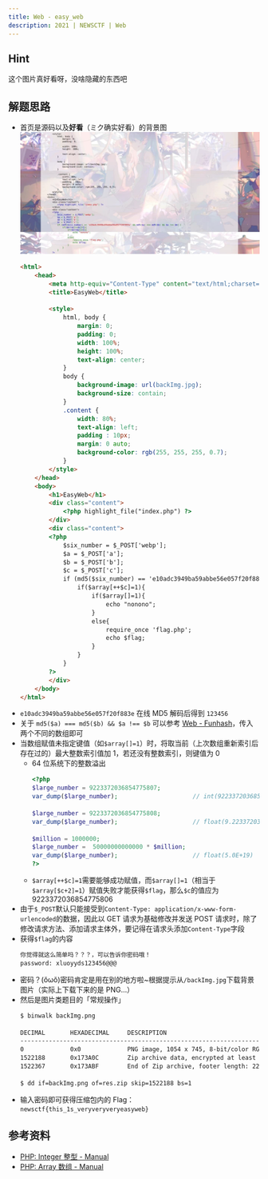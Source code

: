 ```yaml
---
title: Web - easy_web
description: 2021 | NEWSCTF | Web
---
```


## Hint

这个图片真好看呀，没啥隐藏的东西吧

## 解题思路

- 首页是源码以及**好看**（ミク确实好看）的背景图<br>
![首页](img/newsctf_easy_web01.jpg)
    ```html
    <html>
        <head>
            <meta http-equiv="Content-Type" content="text/html;charset=UTF-8">
            <title>EasyWeb</title>

            <style>
                html, body {
                    margin: 0;
                    padding: 0;
                    width: 100%;
                    height: 100%;
                    text-align: center;
                }
                body {
                    background-image: url(backImg.jpg);
                    background-size: contain;
                }
                .content {
                    width: 80%;
                    text-align: left;
                    padding : 10px;
                    margin: 0 auto;
                    background-color: rgb(255, 255, 255, 0.7);
                }
            </style>
        </head>
        <body>
            <h1>EasyWeb</h1>
            <div class="content">
                <?php highlight_file("index.php") ?>
            </div>
            <div class="content">
            <?php
                $six_number = $_POST['webp'];
                $a = $_POST['a'];
                $b = $_POST['b'];
                $c = $_POST['c'];
                if (md5($six_number) == 'e10adc3949ba59abbe56e057f20f883e' && md5($a) === md5($b) && $a !== $b) {
                    if($array[++$c]=1){
                        if($array[]=1){
                            echo "nonono";
                        }
                        else{
                            require_once 'flag.php';
                            echo $flag;
                        }
                    }
                } 
            ?>
            </div>
        </body>
    </html>
    ```
- `e10adc3949ba59abbe56e057f20f883e` 在线 MD5 解码后得到 `123456`
- 关于 `md5($a) === md5($b) && $a !== $b` 可以参考 [Web - Funhash](funhash.md)，传入两个不同的数组即可
- 当数组赋值未指定键值（如`$array[]=1`）时，将取当前（上次数组重新索引后存在过的）最大整数索引值加 1，若还没有整数索引，则键值为 0
  - 64 位系统下的整数溢出
    ```php
    <?php
    $large_number = 9223372036854775807;
    var_dump($large_number);                     // int(9223372036854775807)

    $large_number = 9223372036854775808;
    var_dump($large_number);                     // float(9.2233720368548E+18)

    $million = 1000000;
    $large_number =  50000000000000 * $million;
    var_dump($large_number);                     // float(5.0E+19)
    ?>
    ```
  - `$array[++$c]=1`需要能够成功赋值，而`$array[]=1`（相当于`$array[$c+2]=1`）赋值失败才能获得`$flag`，那么`$c`的值应为 $9223372036854775806$
- 由于`$_POST`默认只能接受到`Content-Type: application/x-www-form-urlencoded`的数据，因此以 GET 请求为基础修改并发送 POST 请求时，除了修改请求方法、添加请求主体外，要记得在请求头添加`Content-Type`字段
- 获得`$flag`的内容
    ```bash
    你觉得就这么简单吗？？？，可以告诉你密码哦！
    password: xluoyyds123456@@@ 
    ```
- 密码？(ŏωŏ)密码肯定是用在别的地方啦~根据提示从`/backImg.jpg`下载背景图片（实际上下载下来的是 PNG…）
- 然后是图片类题目的「常规操作」
    ```bash
    $ binwalk backImg.png 

    DECIMAL       HEXADECIMAL     DESCRIPTION
    --------------------------------------------------------------------------------
    0             0x0             PNG image, 1054 x 745, 8-bit/color RGBA, non-interlaced
    1522188       0x173A0C        Zip archive data, encrypted at least v2.0 to extract, compressed size: 43, uncompressed size: 36, name: trueflag.txt
    1522367       0x173ABF        End of Zip archive, footer length: 22

    $ dd if=backImg.png of=res.zip skip=1522188 bs=1
    ```
- 输入密码即可获得压缩包内的 Flag：`newsctf{this_1s_veryveryveryeasyweb}`

## 参考资料

- [PHP: Integer 整型 - Manual](https://www.php.net/manual/zh/language.types.integer.php)
- [PHP: Array 数组 - Manual](https://www.php.net/manual/zh/language.types.array.php)